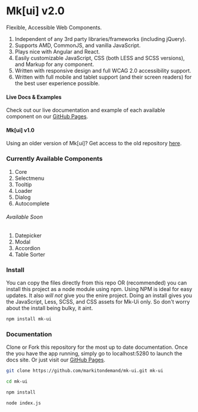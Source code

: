 # Mk[ui] v2.0
Flexible, Accessible Web Components.

1. Independent of any 3rd party libraries/frameworks (including jQuery).
2. Supports AMD, CommonJS, and vanilla JavaScript.
3. Plays nice with Angular and React.
4. Easily customizable JavaScript, CSS (both LESS and SCSS versions), and Markup for any component.
5. Written with responsive design and full WCAG 2.0 accessibility support.
6. Written with full mobile and tablet support (and their screen readers) for the best user experience possible.

#### Live Docs & Examples
Check out our live documentation and example of each available component on our [GitHub Pages](http://markitondemand.github.io/mk-ui/).

#### Mk[ui] v1.0
Using an older version of Mk[ui]? Get access to the old repository [here](https://github.com/markitondemand/mk-ui/tree/version-1.0/).

### Currently Available Components

1. Core
2. Selectmenu
3. Tooltip
4. Loader
5. Dialog
6. Autocomplete

###### *Available Soon*

1. Datepicker
2. Modal
3. Accordion
4. Table Sorter

### Install

You can copy the files directly from this repo OR (recommended) you can install this project as a node module using npm. Using NPM is ideal for easy updates. It also *will not* give you the enire project. Doing an install gives you the JavaScript, Less, SCSS, and CSS assets for Mk-Ui only. So don't worry about the install being bulky, it aint.

```bash
npm install mk-ui
```

### Documentation

Clone or Fork this repository for the most up to date documentation. Once the you have the app running, simply go to localhost:5280 to launch the docs site. Or just visit our [GitHub Pages](http://markitondemand.github.io/mk-ui/).

```bash
git clone https://github.com/markitondemand/mk-ui.git mk-ui

cd mk-ui

npm install

node index.js
```
